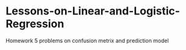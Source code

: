 # Lessons-on-Linear-and-Logistic-Regression
Homework 5
problems on confusion metrix and prediction model 
